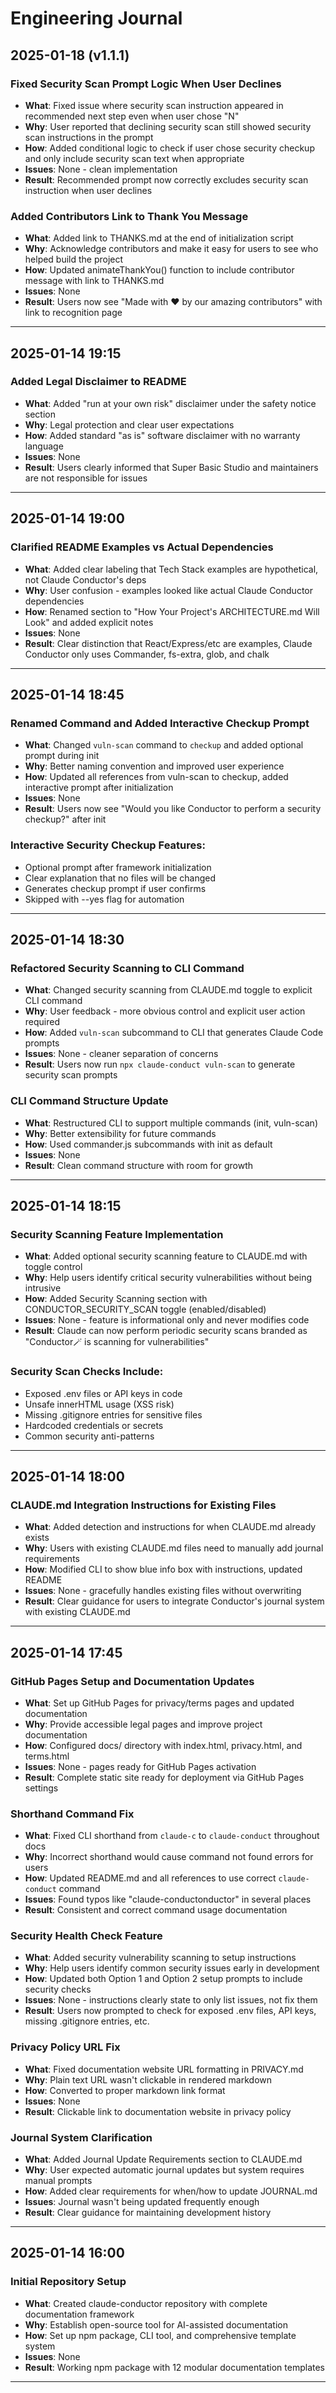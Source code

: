 # Engineering Journal

## 2025-01-18 (v1.1.1)

### Fixed Security Scan Prompt Logic When User Declines
- **What**: Fixed issue where security scan instruction appeared in recommended next step even when user chose "N"
- **Why**: User reported that declining security scan still showed security scan instructions in the prompt
- **How**: Added conditional logic to check if user chose security checkup and only include security scan text when appropriate
- **Issues**: None - clean implementation
- **Result**: Recommended prompt now correctly excludes security scan instruction when user declines

### Added Contributors Link to Thank You Message
- **What**: Added link to THANKS.md at the end of initialization script
- **Why**: Acknowledge contributors and make it easy for users to see who helped build the project
- **How**: Updated animateThankYou() function to include contributor message with link to THANKS.md
- **Issues**: None
- **Result**: Users now see "Made with ❤️ by our amazing contributors" with link to recognition page

---

## 2025-01-14 19:15

### Added Legal Disclaimer to README
- **What**: Added "run at your own risk" disclaimer under the safety notice section
- **Why**: Legal protection and clear user expectations
- **How**: Added standard "as is" software disclaimer with no warranty language
- **Issues**: None
- **Result**: Users clearly informed that Super Basic Studio and maintainers are not responsible for issues

---

## 2025-01-14 19:00

### Clarified README Examples vs Actual Dependencies
- **What**: Added clear labeling that Tech Stack examples are hypothetical, not Claude Conductor's deps
- **Why**: User confusion - examples looked like actual Claude Conductor dependencies
- **How**: Renamed section to "How Your Project's ARCHITECTURE.md Will Look" and added explicit notes
- **Issues**: None
- **Result**: Clear distinction that React/Express/etc are examples, Claude Conductor only uses Commander, fs-extra, glob, and chalk

---

## 2025-01-14 18:45

### Renamed Command and Added Interactive Checkup Prompt
- **What**: Changed `vuln-scan` command to `checkup` and added optional prompt during init
- **Why**: Better naming convention and improved user experience
- **How**: Updated all references from vuln-scan to checkup, added interactive prompt after initialization
- **Issues**: None
- **Result**: Users now see "Would you like Conductor to perform a security checkup?" after init

### Interactive Security Checkup Features:
- Optional prompt after framework initialization
- Clear explanation that no files will be changed
- Generates checkup prompt if user confirms
- Skipped with --yes flag for automation

---

## 2025-01-14 18:30

### Refactored Security Scanning to CLI Command
- **What**: Changed security scanning from CLAUDE.md toggle to explicit CLI command
- **Why**: User feedback - more obvious control and explicit user action required
- **How**: Added `vuln-scan` subcommand to CLI that generates Claude Code prompts
- **Issues**: None - cleaner separation of concerns
- **Result**: Users now run `npx claude-conduct vuln-scan` to generate security scan prompts

### CLI Command Structure Update
- **What**: Restructured CLI to support multiple commands (init, vuln-scan)
- **Why**: Better extensibility for future commands
- **How**: Used commander.js subcommands with init as default
- **Issues**: None
- **Result**: Clean command structure with room for growth

---

## 2025-01-14 18:15

### Security Scanning Feature Implementation
- **What**: Added optional security scanning feature to CLAUDE.md with toggle control
- **Why**: Help users identify critical security vulnerabilities without being intrusive
- **How**: Added Security Scanning section with CONDUCTOR_SECURITY_SCAN toggle (enabled/disabled)
- **Issues**: None - feature is informational only and never modifies code
- **Result**: Claude can now perform periodic security scans branded as "Conductor🪄 is scanning for vulnerabilities"

### Security Scan Checks Include:
- Exposed .env files or API keys in code
- Unsafe innerHTML usage (XSS risk)
- Missing .gitignore entries for sensitive files
- Hardcoded credentials or secrets
- Common security anti-patterns

---

## 2025-01-14 18:00

### CLAUDE.md Integration Instructions for Existing Files
- **What**: Added detection and instructions for when CLAUDE.md already exists
- **Why**: Users with existing CLAUDE.md files need to manually add journal requirements
- **How**: Modified CLI to show blue info box with instructions, updated README
- **Issues**: None - gracefully handles existing files without overwriting
- **Result**: Clear guidance for users to integrate Conductor's journal system with existing CLAUDE.md

---

## 2025-01-14 17:45

### GitHub Pages Setup and Documentation Updates
- **What**: Set up GitHub Pages for privacy/terms pages and updated documentation
- **Why**: Provide accessible legal pages and improve project documentation
- **How**: Configured docs/ directory with index.html, privacy.html, and terms.html
- **Issues**: None - pages ready for GitHub Pages activation
- **Result**: Complete static site ready for deployment via GitHub Pages settings

### Shorthand Command Fix
- **What**: Fixed CLI shorthand from `claude-c` to `claude-conduct` throughout docs
- **Why**: Incorrect shorthand would cause command not found errors for users
- **How**: Updated README.md and all references to use correct `claude-conduct` command
- **Issues**: Found typos like "claude-conductonductor" in several places
- **Result**: Consistent and correct command usage documentation

### Security Health Check Feature
- **What**: Added security vulnerability scanning to setup instructions
- **Why**: Help users identify common security issues early in development
- **How**: Updated both Option 1 and Option 2 setup prompts to include security checks
- **Issues**: None - instructions clearly state to only list issues, not fix them
- **Result**: Users now prompted to check for exposed .env files, API keys, missing .gitignore entries, etc.

### Privacy Policy URL Fix
- **What**: Fixed documentation website URL formatting in PRIVACY.md
- **Why**: Plain text URL wasn't clickable in rendered markdown
- **How**: Converted to proper markdown link format
- **Issues**: None
- **Result**: Clickable link to documentation website in privacy policy

### Journal System Clarification
- **What**: Added Journal Update Requirements section to CLAUDE.md
- **Why**: User expected automatic journal updates but system requires manual prompts
- **How**: Added clear requirements for when/how to update JOURNAL.md
- **Issues**: Journal wasn't being updated frequently enough
- **Result**: Clear guidance for maintaining development history

---

## 2025-01-14 16:00

### Initial Repository Setup
- **What**: Created claude-conductor repository with complete documentation framework
- **Why**: Establish open-source tool for AI-assisted documentation
- **How**: Set up npm package, CLI tool, and comprehensive template system
- **Issues**: None
- **Result**: Working npm package with 12 modular documentation templates

---